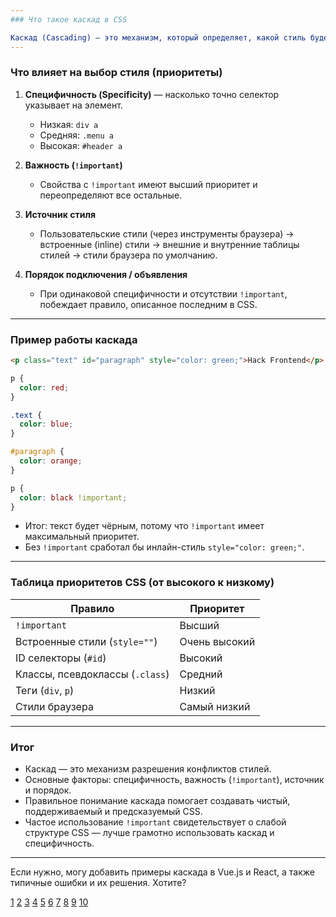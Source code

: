 ```yaml
---
### Что такое каскад в CSS

Каскад (Cascading) — это механизм, который определяет, какой стиль будет применён, если к одному элементу подходят несколько CSS-правил. Название CSS (Cascading Style Sheets) отражает суть: стили накладываются каскадом, и применяется то правило, которое наиболее релевантно по приоритету.
---
```


### Что влияет на выбор стиля (приоритеты)

1. **Специфичность (Specificity)** — насколько точно селектор указывает на элемент.

   - Низкая: `div a`
   - Средняя: `.menu a`
   - Высокая: `#header a`

2. **Важность (`!important`)**

   - Свойства с `!important` имеют высший приоритет и переопределяют все остальные.

3. **Источник стиля**

   - Пользовательские стили (через инструменты браузера) → встроенные (inline) стили → внешние и внутренние таблицы стилей → стили браузера по умолчанию.

4. **Порядок подключения / объявления**
   - При одинаковой специфичности и отсутствии `!important`, побеждает правило, описанное последним в CSS.

---

### Пример работы каскада

```html
<p class="text" id="paragraph" style="color: green;">Hack Frontend</p>
```

```css
p {
  color: red;
}

.text {
  color: blue;
}

#paragraph {
  color: orange;
}

p {
  color: black !important;
}
```

- Итог: текст будет чёрным, потому что `!important` имеет максимальный приоритет.
- Без `!important` сработал бы инлайн-стиль `style="color: green;"`.

---

### Таблица приоритетов CSS (от высокого к низкому)

| Правило                         | Приоритет     |
| ------------------------------- | ------------- |
| `!important`                    | Высший        |
| Встроенные стили (`style=""`)   | Очень высокий |
| ID селекторы (`#id`)            | Высокий       |
| Классы, псевдоклассы (`.class`) | Средний       |
| Теги (`div`, `p`)               | Низкий        |
| Стили браузера                  | Самый низкий  |

---

### Итог

- Каскад — это механизм разрешения конфликтов стилей.
- Основные факторы: специфичность, важность (`!important`), источник и порядок.
- Правильное понимание каскада помогает создавать чистый, поддерживаемый и предсказуемый CSS.
- Частое использование `!important` свидетельствует о слабой структуре CSS — лучше грамотно использовать каскад и специфичность.

---

Если нужно, могу добавить примеры каскада в Vue.js и React, а также типичные ошибки и их решения. Хотите?

[1](https://doka.guide/css/cascade/)
[2](https://developer.mozilla.org/ru/docs/Learn_web_development/Core/Styling_basics/Handling_conflicts)
[3](https://htmlacademy.ru/blog/css/cascade-works)
[4](https://purpleschool.ru/knowledge-base/article/cascade)
[5](https://sky.pro/wiki/digital-art/chto-takoe-kaskadnost-v-css-princip-raboty-i-osobennosti-primeneniya/)
[6](https://itchief.ru/html-and-css/cascade)
[7](https://msiter.ru/articles/kaskad-i-specifichnost-v-css-eto-prosto)
[8](https://www.unisender.com/ru/glossary/chto-takoe-css-prostymi-slovami/)
[9](https://bureau.ru/soviet/20210610/)
[10](https://coddyschool.com/en/blog/what-is-css-and-what-is-it-used-for/)
